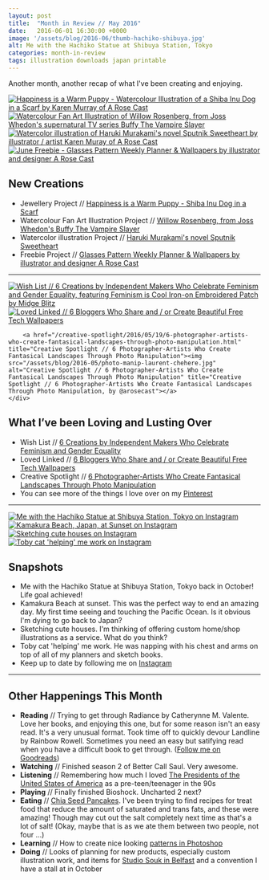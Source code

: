 ```yaml
---
layout: post
title:  "Month in Review // May 2016"
date:   2016-06-01 16:30:00 +0000
image: '/assets/blog/2016-06/thumb-hachiko-shibuya.jpg'
alt: Me with the Hachiko Statue at Shibuya Station, Tokyo
categories: month-in-review
tags: illustration downloads japan printable
---
```


<p class="intro">Another month, another recap of what I've been creating and enjoying.</p>

<div class="row">
	<div class="col-md-6">
		<a href="/my-work/2016/05/09/happiness-is-a-warm-puppy.html" title="Happiness is a Warm Puppy - Watercolour Illustration of a Shiba Inu Dog in a Scarf by Karen Murray of A Rose Cast"><img src="/assets/folio/wsb/illustration-happiness-warm-puppy-dog.jpg" alt="Happiness is a Warm Puppy - Watercolour Illustration of a Shiba Inu Dog in a Scarf by Karen Murray of A Rose Cast" title="Happiness is a Warm Puppy - Watercolour Illustration of a Shiba Inu Dog in a Scarf by @arosecast"></a>
	</div>
	<div class="col-md-6">
		<a href="/my-work/2016/05/16/fanart-willow-rosenberg-buffy.html" title="Watercolour Fan Art Illustration of Willow Rosenberg, from Joss Whedon's supernatural TV series Buffy The Vampire Slayer"><img src="/assets/folio/fanart/illustration-fanart-willow-buffy.jpg" alt="Watercolour Fan Art Illustration of Willow Rosenberg, from Joss Whedon's supernatural TV series Buffy The Vampire Slayer" title="Watercolour Fan Art Illustration of Willow Rosenberg, from Joss Whedon's supernatural TV series Buffy The Vampire Slayer, by @arosecast"></a>
	</div>
</div>
<div class="row">
	<div class="col-md-6">
		<a href="/my-work/2016/05/23/haruki-murakami-sputnik-sweetheart.html" title="Watercolor illustration of Haruki Murakami's novel Sputnik Sweetheart by illustrator / artist Karen Muray of A Rose Cast"><img src="/assets/folio/murakami/illustration-murakami-sputniksweetheart.jpg" alt="Watercolor illustration of Haruki Murakami's novel Sputnik Sweetheart by illustrator / artist Karen Muray of A Rose Cast" title="Watercolor illustration of Haruki Murakami's novel Sputnik Sweetheart by illustrator / artist by @arosecast"></a>
	</div>
	<div class="col-md-6">
		<a href="/freebie/2016/05/30/vintage-glasses-weekly-planner-june-freebie.html" title="June Freebie - Glasses Pattern Weekly Planner &amp; Wallpapers by illustrator and designer A Rose Cast"><img src="/assets/blog/2016-05/vintage-glasses-pattern-weekly-planner-wallpaper01.jpg" alt="June Freebie - Glasses Pattern Weekly Planner &amp; Wallpapers by illustrator and designer A Rose Cast" title="June Freebie - Glasses Pattern Weekly Planner &amp; Wallpapers by illustrator and designer @arosecast"></a>
	</div>
</div>

New Creations
---
+ Jewellery Project // [Happiness is a Warm Puppy - Shiba Inu Dog in a Scarf](/my-work/2016/05/09/happiness-is-a-warm-puppy.html)
+ Watercolour Fan Art Illustration Project // [Willow Rosenberg, from Joss Whedon's Buffy The Vampire Slayer](/my-work/2016/05/16/fanart-willow-rosenberg-buffy.html)
+ Watercolor illustration Project // [Haruki Murakami's novel Sputnik Sweetheart](/my-work/2016/05/23/haruki-murakami-sputnik-sweetheart.html)
+ Freebie Project // [Glasses Pattern Weekly Planner &amp; Wallpapers by illustrator and designer A Rose Cast](/freebie/2016/05/30/vintage-glasses-weekly-planner-june-freebie.html)

* * *

<div class="row">
	<div class="col-md-4">
		<a href="/wish-list/2016/05/25/6-creations-by-independent-makers-who-celebrate-feminism-and-gender-equality.html" title="Wish List // 6 Creations by Independent Makers Who Celebrate Feminism and Gender Equality, featuring Feminism is Cool Iron-on Embroidered Patch by Midge Blitz"><img src="/assets/blog/2016-05/feminism-is-cool-iron-on-embroidered-patch.jpg" alt="Wish List // 6 Creations by Independent Makers Who Celebrate Feminism and Gender Equality, featuring Feminism is Cool Iron-on Embroidered Patch by Midge Blitz" title="Wish List // 6 Creations by Independent Makers Who Celebrate Feminism and Gender Equality by @arosecast, featuring Feminism is Cool Iron-on Embroidered Patch by Midge Blitz"></a>
	</div>
	<div class="col-md-4">
		<a href="/loved-links/2016/05/12/6-bloggers-who-share-create-beautiful-free-tech-wallpapers.html" title="Loved Linked // 6 Bloggers Who Share and / or Create Beautiful Free Tech Wallpapers"><img src="/assets/blog/2016-05/bloggers-free-tech-wallpapers-proper.jpg" alt="Loved Linked // 6 Bloggers Who Share and / or Create Beautiful Free Tech Wallpapers" title="Loved Linked // 6 Bloggers Who Share and / or Create Beautiful Free Tech Wallpapers, by @arosecast"></a>
	</div>
	<div class="col-md-4">

		<a href="/creative-spotlight/2016/05/19/6-photographer-artists-who-create-fantasical-landscapes-through-photo-manipulation.html" title="Creative Spotlight // 6 Photographer-Artists Who Create Fantasical Landscapes Through Photo Manipulation"><img src="/assets/blog/2016-05/photo-manip-laurent-chehere.jpg" alt="Creative Spotlight // 6 Photographer-Artists Who Create Fantasical Landscapes Through Photo Manipulation" title="Creative Spotlight // 6 Photographer-Artists Who Create Fantasical Landscapes Through Photo Manipulation, by @arosecast"></a>
	</div>
</div>

What I’ve been Loving and Lusting Over
---
+ Wish List // [6 Creations by Independent Makers Who Celebrate Feminism and Gender Equality](/wish-list/2016/05/25/6-creations-by-independent-makers-who-celebrate-feminism-and-gender-equality.html)
+ Loved Linked // [6 Bloggers Who Share and / or Create Beautiful Free Tech Wallpapers](/loved-links/2016/05/12/6-bloggers-who-share-create-beautiful-free-tech-wallpapers.html)
+ Creative Spotlight // [6 Photographer-Artists Who Create Fantasical Landscapes Through Photo Manipulation](/creative-spotlight/2016/05/19/6-photographer-artists-who-create-fantasical-landscapes-through-photo-manipulation.html)
+ You can see more of the things I love over on my [Pinterest](http://pinterest.com/arosecast)

* * *

<div class="row">
	<div class="col-md-6">
		<a href="https://www.instagram.com/p/BFJ0WjLGFTB/" title="Me with the Hachiko Statue at Shibuya Station, Tokyo on Instagram"><img src="/assets/blog/2016-06/instagram-hachiko-shibuya.jpg" alt="Me with the Hachiko Statue at Shibuya Station, Tokyo on Instagram" title="Me with the Hachiko Statue at Shibuya Station, Tokyo on Instagram"></a>
	</div>
	<div class="col-md-6">
		<a href="https://www.instagram.com/p/BFg6tYjGFdQ/" title="Kamakura Beach, Japan, at Sunset on Instagram"><img src="/assets/blog/2016-06/instagram-sunset-kamakura-beach.jpg" alt="Kamakura Beach, Japan, at Sunset on Instagram" title="Kamakura Beach, Japan, at Sunset on Instagram"></a>
	</div>
</div>
<div class="row">
	<div class="col-md-6">
		<a href="https://www.instagram.com/p/BE_H7jzGFRS/" title="Sketching cute houses on Instagram"><img src="/assets/blog/2016-06/instagram-house-sketches.jpg" alt="Sketching cute houses on Instagram" title="Sketching cute houses on Instagram"></a>
	</div>
	<div class="col-md-6">
		<a href="https://www.instagram.com/p/BF0sGGlGFUP/" title="Toby cat 'helping' me work on Instagram"><img src="/assets/blog/2016-06/instagram-toby-cat.jpg" alt="Toby cat 'helping' me work on Instagram" title="Toby cat 'helping' me work on Instagram"></a>
	</div>
</div>

Snapshots
---
+ Me with the Hachiko Statue at Shibuya Station, Tokyo back in October! Life goal achieved!
+ Kamakura Beach at sunset. This was the perfect way to end an amazing day. My first time seeing and touching the Pacific Ocean. Is it obvious I'm dying to go back to Japan?
+ Sketching cute houses. I'm thinking of offering custom home/shop illustrations as a service. What do you think?
+ Toby cat 'helping' me work. He was napping with his chest and arms on top of all of my planners and sketch books.
+ Keep up to date by following me on [Instagram](http://instagram.com/arosecast)

* * *

Other Happenings This Month
---
+ <strong>Reading</strong> // Trying to get through Radiance by Catherynne M. Valente. Love her books, and enjoying this one, but for some reason isn't an easy read. It's a very unusual format. Took time off to quickly devour Landline by Rainbow Rowell. Sometimes you need an easy but satifying read when you have a difficult book to get through. ([Follow me on Goodreads](https://www.goodreads.com/user/show/1680658-karen-murray))
+ <strong>Watching</strong> // Finished season 2 of Better Call Saul. Very awesome.
+ <strong>Listening</strong> // Remembering how much I loved [The Presidents of the United States of America](https://youtu.be/wvAnQqVJ3XQ) as a pre-teen/teenager in the 90s
+ <strong>Playing</strong> // Finally finished Bioshock. Uncharted 2 next?
+ <strong>Eating</strong> // [Chia Seed Pancakes](http://www.runningonrealfood.com/vegan-chia-seed-pancakes/). I've been trying to find recipes for treat food that reduce the amount of saturated and trans fats, and these were amazing! Though may cut out the salt completely next time as that's a lot of salt! (Okay, maybe that is as we ate them between two people, not four &hellip;)
+ <strong>Learning</strong> // How to create nice looking [patterns in Photoshop](/freebie/2016/05/30/vintage-glasses-weekly-planner-june-freebie.html)
+ <strong>Doing</strong> // Looks of planning for new products, especially custom illustration work, and items for [Studio Souk in Belfast](http://www.studiosouk.com) and a convention I have a stall at in October